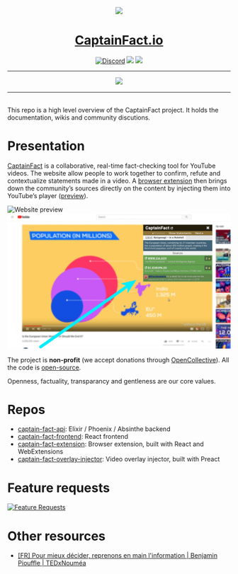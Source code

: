 <p align="center"><img src="https://raw.githubusercontent.com/CaptainFact/captain-fact-frontend/staging/app/assets/assets/img/logo.png" height="100"/></p>
<h1 align="center"><a href="https://captainfact.io">CaptainFact.io</a></h1>
<p align="center"><a href="https://discord.gg/2Qd7hMz" title="Discord"><img src="https://discordapp.com/api/guilds/416782744748687361/widget.png" alt="Discord"></a>
<a href="https://twitter.com/CaptainFact_io" title="Twitter"><img src="https://img.shields.io/twitter/follow/CaptainFact_io.svg?style=social&label=Follow"></a>
<a href="https://opencollective.com/captainfact_io" title="Backers on Open Collective"><img src="https://opencollective.com/captainfact_io/backers/badge.svg"></a>
</p>
<hr/>
<p align="center">
<a href="https://opencollective.com/captainfact_io/donate" target="_blank">
  <img src="https://opencollective.com/captainfact_io/donate/button@2x.png?color=white" width=300 />
</a>
</p>
<hr/>
<br/>
This repo is a high level overview of the CaptainFact project. It holds the documentation, wikis and community discutions.

# Presentation

[CaptainFact](https://captainfact.io) is a collaborative, real-time fact-checking tool for YouTube videos. The website allow people to work together to confirm, refute and contextualize statements made in a video. A [browser extension](https://captainfact.io/extension) then brings down the community’s sources directly on the content by injecting them into YouTube’s player ([preview](https://www.youtube.com/watch?v=4-_nnwgqw9c)).

![Website preview](https://screenshotscdn.firefoxusercontent.com/images/33f2e950-7237-4dee-b3db-1e351fe6c473.png)
![Youtube integration preview](https://raw.githubusercontent.com/CaptainFact/captain-fact-extension/staging/misc/demo-youtube.jpg)

The project is **non-profit** (we accept donations through [OpenCollective](https://opencollective.com/captainfact_io)). All the code is [open-source](https://github.com/CaptainFact). 

Openness, factuality, transparancy and gentleness are our core values.

# Repos

* [captain-fact-api](https://github.com/CaptainFact/captain-fact-api): Elixir / Phoenix / Absinthe backend
* [captain-fact-frontend](https://github.com/CaptainFact/captain-fact-frontend): React frontend
* [captain-fact-extension](https://github.com/CaptainFact/captain-fact-extension): Browser extension, built with React and WebExtensions
* [captain-fact-overlay-injector](https://github.com/CaptainFact/captain-fact-injector): Video overlay injector, built with Preact

# Feature requests

[![Feature Requests](http://feathub.com/CaptainFact/captain-fact?format=svg)](http://feathub.com/CaptainFact/captain-fact)

# Other resources

* [[FR] Pour mieux décider, reprenons en main l'information | Benjamin Piouffle | TEDxNouméa](https://www.youtube.com/watch?v=Qq3cars_Dxs)
